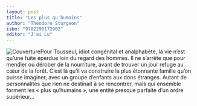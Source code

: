```yaml
---
layout: post
title: "Les plus qu'humains"
author: "Theodore Sturgeon"
isbn: "9782290172902"
editor: "J'ai Lu"
---
```

![Couverture](/img/9782290172902.jpg)Pour Tousseul, idiot congénital et analphabète, la vie n’est qu’une fuite éperdue loin du regard des hommes. Il ne s’arrête que pour mendier ou dérober de la nourriture, avant de trouver un jour refuge au cœur de la forêt. C’est là qu’il va construire la plus étonnante famille qu’on puisse imaginer, avec un groupe d’enfants aux dons étranges. Autant de personnalités que rien ne destinait à se rencontrer, mais qui ensemble forment les « plus qu’humains », une entité presque parfaite d’un ordre supérieur…